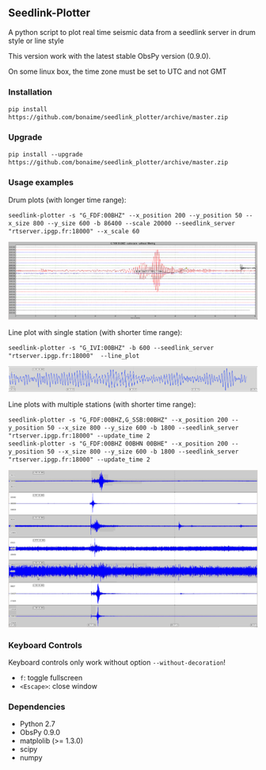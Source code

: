 ## Seedlink-Plotter

A python script to plot real time seismic data from a seedlink server in drum style or line style

This version work with the latest stable ObsPy version (0.9.0).

On some linux box, the time zone must be set to UTC and not GMT

### Installation

    pip install https://github.com/bonaime/seedlink_plotter/archive/master.zip

### Upgrade

    pip install --upgrade https://github.com/bonaime/seedlink_plotter/archive/master.zip

### Usage examples

Drum plots (with longer time range):

    seedlink-plotter -s "G_FDF:00BHZ" --x_position 200 --y_position 50 --x_size 800 --y_size 600 -b 86400 --scale 20000 --seedlink_server "rtserver.ipgp.fr:18000" --x_scale 60

![Singlechannel](/img/Singlechannel.png)


Line plot with single station (with shorter time range):

    seedlink-plotter -s "G_IVI:00BHZ" -b 600 --seedlink_server "rtserver.ipgp.fr:18000"  --line_plot

![Plot_line](/img/plot_line.png)

Line plots with multiple stations (with shorter time range):

    seedlink-plotter -s "G_FDF:00BHZ,G_SSB:00BHZ" --x_position 200 --y_position 50 --x_size 800 --y_size 600 -b 1800 --seedlink_server "rtserver.ipgp.fr:18000" --update_time 2
    seedlink-plotter -s "G_FDF:00BHZ 00BHN 00BHE" --x_position 200 --y_position 50 --x_size 800 --y_size 600 -b 1800 --seedlink_server "rtserver.ipgp.fr:18000" --update_time 2

![Multichannel](/img/Multichannel.png)

### Keyboard Controls

Keyboard controls only work without option `--without-decoration`!

 - `f`: toggle fullscreen
 - `<Escape>`: close window

### Dependencies
 - Python 2.7
 - ObsPy 0.9.0
 - matplolib (>= 1.3.0)
 - scipy
 - numpy
